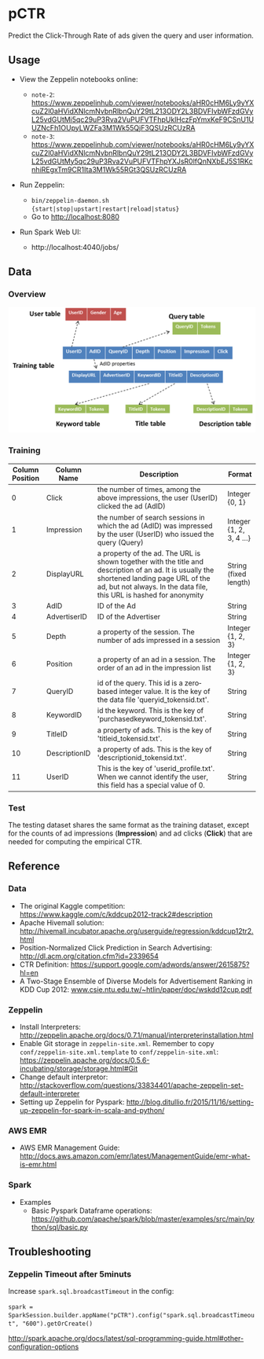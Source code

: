 # pCTR
Predict the Click-Through Rate of ads given the query and user information.




## Usage

* View the Zeppelin notebooks online:
  * `note-2`: https://www.zeppelinhub.com/viewer/notebooks/aHR0cHM6Ly9yYXcuZ2l0aHVidXNlcmNvbnRlbnQuY29tL213ODY2L3BDVFIvbWFzdGVyL25vdGUtMi5qc29uP3Rva2VuPUFVTFhpUklHczFpYmxKeF9CSnU1UUZNcFh1OUpyLWZFa3M1Wk55QjF3QSUzRCUzRA
  * `note-3`: https://www.zeppelinhub.com/viewer/notebooks/aHR0cHM6Ly9yYXcuZ2l0aHVidXNlcmNvbnRlbnQuY29tL213ODY2L3BDVFIvbWFzdGVyL25vdGUtMy5qc29uP3Rva2VuPUFVTFhpYXJsR0lfQnNXbEJ5S1RKcnhiREgxTm9CR1Ita3M1Wk55RGt3QSUzRCUzRA
* Run Zeppelin:
  *  `bin/zeppelin-daemon.sh {start|stop|upstart|restart|reload|status}`
  *  Go to [http://localhost:8080](http://localhost:8080/) 
* Run Spark Web UI:

  * http://localhost:4040/jobs/


## Data

### Overview

![data.png](data.png)

### Training

| Column Position | Column Name   | Description                              | Format                 |
| --------------- | ------------- | ---------------------------------------- | ---------------------- |
| 0               | Click         | the number of times, among the above impressions, the user (UserID) clicked the ad (AdID) | Integer {0, 1}         |
| 1               | Impression    | the number of search sessions in which the ad (AdID) was impressed by the user (UserID) who issued the query (Query) | Integer {1, 2, 3, 4 …} |
| 2               | DisplayURL    | a property of the ad. The URL is shown together with the title and description of an ad. It is usually the shortened landing page URL of the ad, but not always. In the data file,  this URL is hashed for anonymity | String (fixed length)  |
| 3               | AdID          | ID of the Ad                             | String                 |
| 4               | AdvertiserID  | ID of the Advertiser                     | String                 |
| 5               | Depth         | a property of the session.  The number of ads impressed in a session | Integer {1, 2, 3}      |
| 6               | Position      | a property of an ad in a session.  The order of an ad in the impression list | Integer {1, 2, 3}      |
| 7               | QueryID       | id of the query. This id is a zero‐based integer value. It is the key of the data file 'queryid_tokensid.txt'. | String                 |
| 8               | KeywordID     | id the keyword. This is the key of  'purchasedkeyword_tokensid.txt'. | String                 |
| 9               | TitleID       | a property of ads. This is the key of 'titleid_tokensid.txt'. | String                 |
| 10              | DescriptionID | a property of ads.  This is the key of 'descriptionid_tokensid.txt'. | String                 |
| 11              | UserID        | This is the key of 'userid_profile.txt'.  When we cannot identify the user, this field has a special value of 0. | String                 |

### Test

The testing dataset shares the same format as the training dataset, except for the counts of ad impressions (**Impression**) and ad clicks (**Click**) that are needed for computing the empirical CTR. 

## Reference

### Data

* The original Kaggle competition: https://www.kaggle.com/c/kddcup2012-track2#description
* Apache Hivemall solution: http://hivemall.incubator.apache.org/userguide/regression/kddcup12tr2.html
* Position-Normalized Click Prediction in Search Advertising: http://dl.acm.org/citation.cfm?id=2339654
* CTR Definition: https://support.google.com/adwords/answer/2615875?hl=en
 * A Two-Stage Ensemble of Diverse Models for Advertisement Ranking in KDD Cup 2012: www.csie.ntu.edu.tw/~htlin/paper/doc/wskdd12cup.pdf  		

### Zeppelin

* Install Interpreters: http://zeppelin.apache.org/docs/0.7.1/manual/interpreterinstallation.html
* Enable Git storage in `zeppelin-site.xml`. Remember to copy `conf/zeppelin-site.xml.template` to  `conf/zeppelin-site.xml`: https://zeppelin.apache.org/docs/0.5.6-incubating/storage/storage.html#Git
* Change default interpretor: http://stackoverflow.com/questions/33834401/apache-zeppelin-set-default-interpreter
* Setting up Zeppelin for Pyspark: http://blog.ditullio.fr/2015/11/16/setting-up-zeppelin-for-spark-in-scala-and-python/

### AWS EMR

* AWS EMR Management Guide: http://docs.aws.amazon.com/emr/latest/ManagementGuide/emr-what-is-emr.html

### Spark

* Examples
  * Basic Pyspark Dataframe operations: https://github.com/apache/spark/blob/master/examples/src/main/python/sql/basic.py

## Troubleshooting

### Zeppelin Timeout after 5minuts

Increase `spark.sql.broadcastTimeout` in the config:

`spark = SparkSession.builder.appName("pCTR").config("spark.sql.broadcastTimeout", "600").getOrCreate()	`

http://spark.apache.org/docs/latest/sql-programming-guide.html#other-configuration-options
